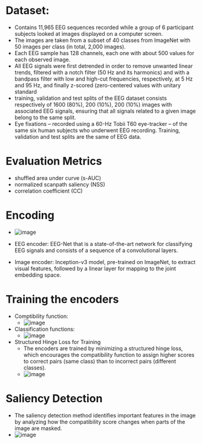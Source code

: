 # Dataset:
- Contains 11,965 EEG sequences recorded while a group of 6 participant subjects looked at images displayed on a computer screen.
- The images are taken from a subset of 40 classes from ImageNet with 50 images per class (in total, 2,000 images).
- Each EEG sample has 128 channels, each one with about 500 values for each observed image.
- All EEG signals were first detrended in order to remove unwanted linear trends, filtered with a notch filter (50 Hz and its harmonics) and with a bandpass filter with low and high-cut frequencies, respectively, at 5 Hz and 95 Hz, and finally z-scored (zero-centered values with unitary standard
- training, validation and test splits of the EEG dataset consists respectively of 1600 (80%), 200 (10%), 200 (10%) images with associated EEG signals, ensuring that all signals related to a given image belong to the same split.
- Eye fixations – recorded using a 60-Hz Tobii T60 eye-tracker – of the same six human subjects who underwent EEG recording. Training, validation and test splits are the same of EEG data.

# Evaluation Metrics
- shuffled area under curve (s-AUC) 
- normalized scanpath saliency (NSS)
- correlation coefficient (CC)

# Encoding
- ![image](https://github.com/user-attachments/assets/7a09e3a8-1d8e-41da-a63a-d37f714606f6)

- EEG encoder: EEG-Net that is a state-of-the-art network for classifying EEG signals and consists of a sequence of a convolutional layers.
- Image encoder: Inception-v3 model, pre-trained on ImageNet, to extract visual features, followed by a linear layer for mapping to the joint embedding space.

# Training the encoders
- Comptibility function:
  - ![image](https://github.com/user-attachments/assets/e032ad29-81c1-4718-8149-b4191521cbef)
- Classification functions:
  - ![image](https://github.com/user-attachments/assets/b9c7dc1f-fa7d-4877-ab7d-b54cf3139a05)
- Structured Hinge Loss for Training
  - The encoders are trained by minimizing a structured hinge loss, which encourages the compatibility function to assign higher scores to correct pairs (same class) than to incorrect pairs (different classes).
  - ![image](https://github.com/user-attachments/assets/2747885a-6fbd-439e-91ef-76352b96ff89)

# Saliency Detection
- The saliency detection method identifies important features in the image by analyzing how the compatibility score changes when parts of the image are masked.
- ![image](https://github.com/user-attachments/assets/be4166ad-335a-45d2-bd80-40c0a682b472)
